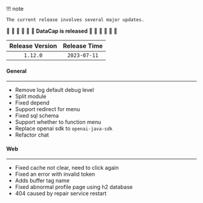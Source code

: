 !!! note

    The current release involves several major updates.

:tada: :tada: :tada: :tada: :tada: :tada: **DataCap is released** :tada: :tada: :tada: :tada: :tada: :tada:

| Release Version | Release Time |
|:---------------:|:------------:|
|    `1.12.0`     | `2023-07-11` |

#### General

---

- Remove log default debug level
- Split module
- Fixed depend
- Support redirect for menu
- Fixed sql schema
- Support whether to function menu
- Replace openai sdk to `openai-java-sdk`
- Refactor chat

#### Web

---

- Fixed cache not clear, need to click again
- Fixed an error with invalid token
- Adds buffer tag name
- Fixed abnormal profile page using h2 database
- 404 caused by repair service restart
